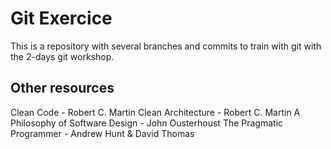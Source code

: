 # Git Exercice

This is a repository with several branches and commits to train with git with the 2-days git workshop.

## Other resources

Clean Code - Robert C. Martin
Clean Architecture - Robert C. Martin
A Philosophy of Software Design - John Ousterhoust
The Pragmatic Programmer - Andrew Hunt & David Thomas
